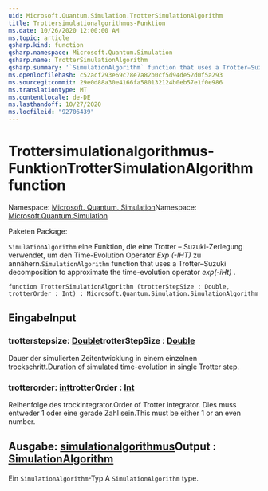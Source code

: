 ```yaml
---
uid: Microsoft.Quantum.Simulation.TrotterSimulationAlgorithm
title: Trottersimulationalgorithmus-Funktion
ms.date: 10/26/2020 12:00:00 AM
ms.topic: article
qsharp.kind: function
qsharp.namespace: Microsoft.Quantum.Simulation
qsharp.name: TrotterSimulationAlgorithm
qsharp.summary: '`SimulationAlgorithm` function that uses a Trotter–Suzuki decomposition to approximate the time-evolution operator _exp(-iHt)_.'
ms.openlocfilehash: c52acf293e69c78e7a82b0cf5d94de52d0f5a293
ms.sourcegitcommit: 29e0d88a30e4166fa580132124b0eb57e1f0e986
ms.translationtype: MT
ms.contentlocale: de-DE
ms.lasthandoff: 10/27/2020
ms.locfileid: "92706439"
---
```

# <a name="trottersimulationalgorithm-function"></a><span data-ttu-id="21a89-102">Trottersimulationalgorithmus-Funktion</span><span class="sxs-lookup"><span data-stu-id="21a89-102">TrotterSimulationAlgorithm function</span></span>

<span data-ttu-id="21a89-103">Namespace: [Microsoft. Quantum. Simulation](xref:Microsoft.Quantum.Simulation)</span><span class="sxs-lookup"><span data-stu-id="21a89-103">Namespace: [Microsoft.Quantum.Simulation](xref:Microsoft.Quantum.Simulation)</span></span>

<span data-ttu-id="21a89-104">Paketen [](https://nuget.org/packages/)</span><span class="sxs-lookup"><span data-stu-id="21a89-104">Package: [](https://nuget.org/packages/)</span></span>


<span data-ttu-id="21a89-105">`SimulationAlgorithm` eine Funktion, die eine Trotter – Suzuki-Zerlegung verwendet, um den Time-Evolution Operator _Exp (-IHT)_ zu annähern.</span><span class="sxs-lookup"><span data-stu-id="21a89-105">`SimulationAlgorithm` function that uses a Trotter–Suzuki decomposition to approximate the time-evolution operator _exp(-iHt)_ .</span></span>

```qsharp
function TrotterSimulationAlgorithm (trotterStepSize : Double, trotterOrder : Int) : Microsoft.Quantum.Simulation.SimulationAlgorithm
```


## <a name="input"></a><span data-ttu-id="21a89-106">Eingabe</span><span class="sxs-lookup"><span data-stu-id="21a89-106">Input</span></span>

### <a name="trotterstepsize--double"></a><span data-ttu-id="21a89-107">trotterstepsize: [Double](xref:microsoft.quantum.lang-ref.double)</span><span class="sxs-lookup"><span data-stu-id="21a89-107">trotterStepSize : [Double](xref:microsoft.quantum.lang-ref.double)</span></span>

<span data-ttu-id="21a89-108">Dauer der simulierten Zeitentwicklung in einem einzelnen trockschritt.</span><span class="sxs-lookup"><span data-stu-id="21a89-108">Duration of simulated time-evolution in single Trotter step.</span></span>


### <a name="trotterorder--int"></a><span data-ttu-id="21a89-109">trotterorder: [int](xref:microsoft.quantum.lang-ref.int)</span><span class="sxs-lookup"><span data-stu-id="21a89-109">trotterOrder : [Int](xref:microsoft.quantum.lang-ref.int)</span></span>

<span data-ttu-id="21a89-110">Reihenfolge des trockintegrator.</span><span class="sxs-lookup"><span data-stu-id="21a89-110">Order of Trotter integrator.</span></span> <span data-ttu-id="21a89-111">Dies muss entweder 1 oder eine gerade Zahl sein.</span><span class="sxs-lookup"><span data-stu-id="21a89-111">This must be either 1 or an even number.</span></span>



## <a name="output--simulationalgorithm"></a><span data-ttu-id="21a89-112">Ausgabe: [simulationalgorithmus](xref:Microsoft.Quantum.Simulation.SimulationAlgorithm)</span><span class="sxs-lookup"><span data-stu-id="21a89-112">Output : [SimulationAlgorithm](xref:Microsoft.Quantum.Simulation.SimulationAlgorithm)</span></span>

<span data-ttu-id="21a89-113">Ein `SimulationAlgorithm`-Typ.</span><span class="sxs-lookup"><span data-stu-id="21a89-113">A `SimulationAlgorithm` type.</span></span>